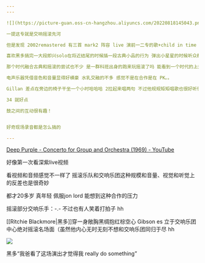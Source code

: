 ```yaml
---
---

![](https://picture-guan.oss-cn-hangzhou.aliyuncs.com/20220818145043.png)

一提这专就是交响摇滚先河 

但是发现 2002remastered 有三首 mark2 阵容 live 演前一二专的歌+child in time 这他妈简直为我喜好量身定做

喜欢黑多搞完一大段即兴solo在将近结尾的时候插一段古典小品的行为 弹出小星星的时候听众都笑了

那个时代融合古典和摇滚的尝试也不少 是一群科班出身的跑来玩摇滚了吗 能看到一个时代的上升..

电声乐器凭借音色和音量显得好横豪 水乳交融的不多 感觉不是在合作是在 PK。。

Gillan 差点在旁边的椅子干坐一个小时哈哈哈 2拉起来唱两句 不过他规规矩矩唱歌也很好听很厉害啊！ Gillan别喘了0q0

34 就好点 

鼓之间的互动很有趣！


好奇现场录音都是怎么搞的

---
```


[Deep Purple - Concerto for Group and Orchestra (1969) - YouTube](https://www.youtube.com/watch?v=gnA1IMnLZr4&t=881s)

好像第一次看深紫live视频

看视频和音频感觉不一样了 摇滚乐队和交响乐团这种规模和音量、视觉和听觉上的反差也是很奇妙

都才20多岁 真年轻 佩服jon lord 能想到这种合作的压力 

摇滚部分交响乐手：-.- 不过也有人笑着打拍子 hh

[[Ritchie Blackmore|黑多]]穿一身敞胸黑绸抱红棕空心 Gibson es 立于交响乐团中心绝对摇滚名场面（虽然他内心无时无刻不想和交响乐团同归于尽 hh

![](https://picture-guan.oss-cn-hangzhou.aliyuncs.com/20220818145323.png)

黑多“我爸看了这场演出才觉得我 really do something”



